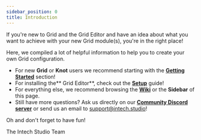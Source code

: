 ```yaml
---
sidebar_position: 0
title: Introduction
---
```



If you're new to Grid and the Grid Editor and have an idea about what you want to achieve with your new Grid module(s), you're in the right place!

Here, we compiled a lot of helpful information to help you to create your own Grid configuration.

- For new **Grid** or **Knot** users we recommend starting with the [**Getting Started**](/category/getting-started) section!
- For installing the** Grid Editor**, check out the [**Setup**](/category/editor-how-to-install-editor) guide!
- For everything else, we recommend browsing the [**Wiki**](/wiki/introduction) or the **Sidebar** of this page.
- Still have more questions? Ask us directly on our [**Community Discord server**](https://intech.studio/) or send us an email to support@intech.studio!


Oh and don't forget to have fun!

The Intech Studio Team
